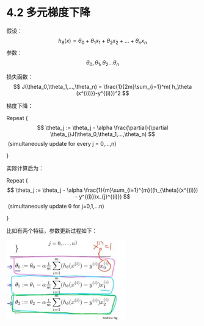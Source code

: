 # 4.2 多元梯度下降

假设：
$$
h_{\theta}(x) = \theta_0 + \theta_1x_1 +\theta_2x_2 +... +\theta_nx_n
$$
参数：
$$
\theta_0,\theta_1,\theta_2...\theta_n
$$


损失函数：
$$
J(\theta_0,\theta_1,...,\theta_n) = \frac{1}{2m}\sum_{i=1}^m( h_\theta (x^{(i)})-y^{(i)})^2
$$




梯度下降：

Repeat {
$$
\theta_j := \theta_j - \alpha \frac{\partial}{\partial \theta_j}J(\theta_0,\theta_1,...,\theta_n)
$$
​																			(simultaneously update for every j = 0,...,n)

}



实际计算后为：

Repeat {
$$
\theta_j := \theta_j - \alpha \frac{1}{m}\sum_{i=1}^{m}((h_{\theta}(x^{(i)}) - y^{(i)})x_{j}^{(i)})
$$
​																			(simultaneously update θ for j=0,1,...n)

}



比如有两个特征，参数更新过程如下：

![](./images/4_2-1.png)